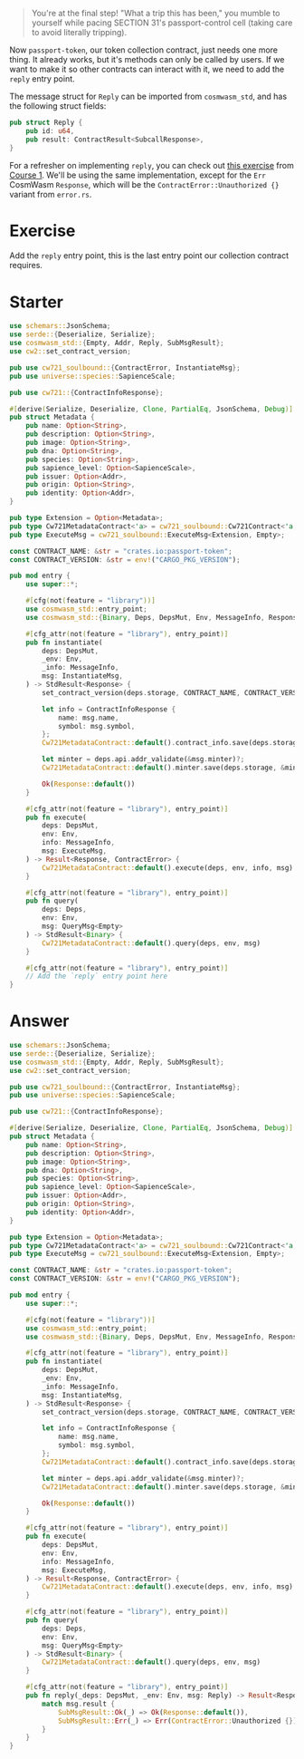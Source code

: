 <!---
Course: 2
Lesson: 3
Exercise: 6

Title: Don't Forget to Reply
Filename: lib.rs
-->

> You're at the final step! "What a trip this has been," you mumble to yourself while pacing SECTION 31's passport-control cell (taking care to avoid literally tripping).

Now `passport-token`, our token collection contract, just needs one more thing. It already works, but it's methods can only be called by users. If we want to make it so other contracts can interact with it, we need to add the `reply` entry point.

The message struct for `Reply` can be imported from `cosmwasm_std`, and has the following struct fields:
```rs
pub struct Reply {
    pub id: u64,
    pub result: ContractResult<SubcallResponse>,
}
```

For a refresher on implementing `reply`, you can check out [this exercise](https://area-52.io/starting-with-cosm-wasm/4/reply:-a-new-entry-point) from [Course 1](https://area-52.io/starting-with-cosm-wasm). We'll be using the same implementation, except for the `Err` CosmWasm `Response`, which will be the `ContractError::Unauthorized {}` variant from `error.rs`.

# Exercise

Add the `reply` entry point, this is the last entry point our collection contract requires.

# Starter

```rs
use schemars::JsonSchema;
use serde::{Deserialize, Serialize};
use cosmwasm_std::{Empty, Addr, Reply, SubMsgResult};
use cw2::set_contract_version;

pub use cw721_soulbound::{ContractError, InstantiateMsg};
pub use universe::species::SapienceScale;

pub use cw721::{ContractInfoResponse};

#[derive(Serialize, Deserialize, Clone, PartialEq, JsonSchema, Debug)]
pub struct Metadata {
    pub name: Option<String>,
    pub description: Option<String>,
    pub image: Option<String>,
    pub dna: Option<String>,
    pub species: Option<String>,
    pub sapience_level: Option<SapienceScale>,
    pub issuer: Option<Addr>,
    pub origin: Option<String>,
    pub identity: Option<Addr>,
}

pub type Extension = Option<Metadata>;
pub type Cw721MetadataContract<'a> = cw721_soulbound::Cw721Contract<'a, Extension, Empty, Empty, Empty>;
pub type ExecuteMsg = cw721_soulbound::ExecuteMsg<Extension, Empty>;

const CONTRACT_NAME: &str = "crates.io:passport-token";
const CONTRACT_VERSION: &str = env!("CARGO_PKG_VERSION");

pub mod entry {
    use super::*;

    #[cfg(not(feature = "library"))]
    use cosmwasm_std::entry_point;
    use cosmwasm_std::{Binary, Deps, DepsMut, Env, MessageInfo, Response, StdResult};

    #[cfg_attr(not(feature = "library"), entry_point)]
    pub fn instantiate(
        deps: DepsMut,
        _env: Env,
        _info: MessageInfo,
        msg: InstantiateMsg,
    ) -> StdResult<Response> {
        set_contract_version(deps.storage, CONTRACT_NAME, CONTRACT_VERSION)?;

        let info = ContractInfoResponse {
            name: msg.name,
            symbol: msg.symbol,
        };
        Cw721MetadataContract::default().contract_info.save(deps.storage, &info)?;

        let minter = deps.api.addr_validate(&msg.minter)?;
        Cw721MetadataContract::default().minter.save(deps.storage, &minter)?;

        Ok(Response::default())
    }

    #[cfg_attr(not(feature = "library"), entry_point)]
    pub fn execute(
        deps: DepsMut,
        env: Env,
        info: MessageInfo,
        msg: ExecuteMsg,
    ) -> Result<Response, ContractError> {
        Cw721MetadataContract::default().execute(deps, env, info, msg)
    }

    #[cfg_attr(not(feature = "library"), entry_point)]
    pub fn query(
        deps: Deps,
        env: Env,
        msg: QueryMsg<Empty>
    ) -> StdResult<Binary> {
        Cw721MetadataContract::default().query(deps, env, msg)
    }

    #[cfg_attr(not(feature = "library"), entry_point)]
    // Add the `reply` entry point here
}
```

# Answer

```rs
use schemars::JsonSchema;
use serde::{Deserialize, Serialize};
use cosmwasm_std::{Empty, Addr, Reply, SubMsgResult};
use cw2::set_contract_version;

pub use cw721_soulbound::{ContractError, InstantiateMsg};
pub use universe::species::SapienceScale;

pub use cw721::{ContractInfoResponse};

#[derive(Serialize, Deserialize, Clone, PartialEq, JsonSchema, Debug)]
pub struct Metadata {
    pub name: Option<String>,
    pub description: Option<String>,
    pub image: Option<String>,
    pub dna: Option<String>,
    pub species: Option<String>,
    pub sapience_level: Option<SapienceScale>,
    pub issuer: Option<Addr>,
    pub origin: Option<String>,
    pub identity: Option<Addr>,
}

pub type Extension = Option<Metadata>;
pub type Cw721MetadataContract<'a> = cw721_soulbound::Cw721Contract<'a, Extension, Empty, Empty, Empty>;
pub type ExecuteMsg = cw721_soulbound::ExecuteMsg<Extension, Empty>;

const CONTRACT_NAME: &str = "crates.io:passport-token";
const CONTRACT_VERSION: &str = env!("CARGO_PKG_VERSION");

pub mod entry {
    use super::*;

    #[cfg(not(feature = "library"))]
    use cosmwasm_std::entry_point;
    use cosmwasm_std::{Binary, Deps, DepsMut, Env, MessageInfo, Response, StdResult};

    #[cfg_attr(not(feature = "library"), entry_point)]
    pub fn instantiate(
        deps: DepsMut,
        _env: Env,
        _info: MessageInfo,
        msg: InstantiateMsg,
    ) -> StdResult<Response> {
        set_contract_version(deps.storage, CONTRACT_NAME, CONTRACT_VERSION)?;

        let info = ContractInfoResponse {
            name: msg.name,
            symbol: msg.symbol,
        };
        Cw721MetadataContract::default().contract_info.save(deps.storage, &info)?;

        let minter = deps.api.addr_validate(&msg.minter)?;
        Cw721MetadataContract::default().minter.save(deps.storage, &minter)?;

        Ok(Response::default())
    }

    #[cfg_attr(not(feature = "library"), entry_point)]
    pub fn execute(
        deps: DepsMut,
        env: Env,
        info: MessageInfo,
        msg: ExecuteMsg,
    ) -> Result<Response, ContractError> {
        Cw721MetadataContract::default().execute(deps, env, info, msg)
    }

    #[cfg_attr(not(feature = "library"), entry_point)]
    pub fn query(
        deps: Deps,
        env: Env,
        msg: QueryMsg<Empty>
    ) -> StdResult<Binary> {
        Cw721MetadataContract::default().query(deps, env, msg)
    }

    #[cfg_attr(not(feature = "library"), entry_point)]
    pub fn reply(_deps: DepsMut, _env: Env, msg: Reply) -> Result<Response, ContractError> {
        match msg.result {
            SubMsgResult::Ok(_) => Ok(Response::default()),
            SubMsgResult::Err(_) => Err(ContractError::Unauthorized {}),
        }
    }
}
```
